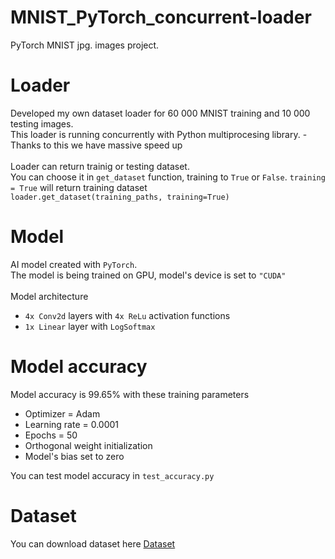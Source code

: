 # MNIST_PyTorch_concurrent-loader
PyTorch MNIST jpg. images project.<br/>

# Loader
Developed my own dataset loader for 60 000 MNIST training and 10 000 testing images.<br/>
This loader is running concurrently with Python multiprocesing library. -Thanks to this we have massive speed up<br/>
<br/>
Loader can return trainig or testing dataset. <br/>
You can choose it in `get_dataset` function, training to `True` or `False`. `training = True` will return training dataset <br/>
`loader.get_dataset(training_paths, training=True)`<br/>
# Model
AI model created with `PyTorch`.<br/>
The model is being trained on GPU, model's device is set to `"CUDA"` <br/>
<br/>
Model architecture
   - `4x Conv2d` layers with `4x ReLu` activation functions
   - `1x Linear` layer with `LogSoftmax`
# Model accuracy 
Model accuracy is 99.65% with these training parameters
   - Optimizer = Adam
   - Learning rate = 0.0001
   - Epochs = 50
   - Orthogonal weight initialization
   - Model's bias set to zero


You can test model accuracy in `test_accuracy.py`
# Dataset 
You can download dataset here
[Dataset](https://drive.google.com/file/d/1SfBOq8swmSZf2C1X3HV0cDd08TxkqjNq/view?usp=sharing)<br/>
